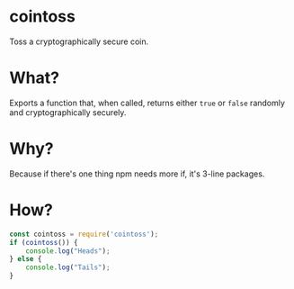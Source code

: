# cointoss

Toss a cryptographically secure coin.

# What?

Exports a function that, when called, returns either `true` or `false` randomly and cryptographically securely.

# Why?

Because if there's one thing npm needs more if, it's 3-line packages.

# How?

```js
const cointoss = require('cointoss');
if (cointoss()) {
	console.log("Heads");
} else {
	console.log("Tails");
}
```
